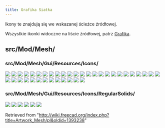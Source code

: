 ```yaml
---
title: Grafika Siatka
---
```


Ikony te znajdują się we wskazanej ścieżce źródłowej.

Wszystkie ikonki widoczne na liście źródłowej, patrz [Grafika](/Artwork/pl "Artwork/pl").

## src/Mod/Mesh/

### src/Mod/Mesh/Gui/Resources/Icons/

![](/images/Mesh_AddFacet.svg)
![](/images/Mesh_BoundingBox.svg)
![](/images/Mesh_BuildRegularSolid.svg)
![](/images/Mesh_CrossSections.svg)
![](/images/Mesh_CursorFillInteractive.svg)
![](/images/Mesh_CurvatureInfo.svg)
![](/images/Mesh_Decimating.svg)
![](/images/Mesh_Difference.svg)
![](/images/Mesh_EvaluateFacet.svg)
![](/images/Mesh_EvaluateSolid.svg)
![](/images/Mesh_Evaluation.svg)
![](/images/Mesh_Export.svg)
![](/images/Mesh_FillInteractiveHole.svg)
![](/images/Mesh_FillupHoles.svg)
![](/images/Mesh_FlipNormals.svg)
![](/images/Mesh_FromPartShape.svg)
![](/images/Mesh_HarmonizeNormals.svg)
![](/images/Mesh_Import.svg)
![](/images/Mesh_Intersection.svg)
![](/images/Mesh_Merge.svg)
![](/images/Mesh_Pipette.svg)
![](/images/Mesh_PolyCut.svg)
![](/images/Mesh_PolyTrim.svg)
![](/images/Mesh_RemeshGmsh.svg)
![](/images/Mesh_RemoveCompByHand.svg)
![](/images/Mesh_RemoveComponents.svg)
![](/images/Mesh_Scale.svg)
![](/images/Mesh_SectionByPlane.svg)
![](/images/Mesh_Segmentation.svg)
![](/images/Mesh_SegmentationBestFit.svg)
![](/images/Mesh_Smoothing.svg)
![](/images/Mesh_SplitComponents.svg)
![](/images/Mesh_Tree.svg)
![](/images/Mesh_Tree_Curvature_Plot.svg)
![](/images/Mesh_TrimByPlane.svg)
![](/images/Mesh_Union.svg)
![](/images/Mesh_VertexCurvature.svg)
![](/images/Workbench_Mesh.svg)

### src/Mod/Mesh/Gui/Resources/Icons/RegularSolids/

![](/images/Mesh_Cone.svg)
![](/images/Mesh_Cube.svg)
![](/images/Mesh_Cylinder.svg)
![](/images/Mesh_Ellipsoid.svg)
![](/images/Mesh_Sphere.svg)
![](/images/Mesh_Torus.svg)

Retrieved from "<http://wiki.freecad.org/index.php?title=Artwork_Mesh/pl&oldid=1393238>"
